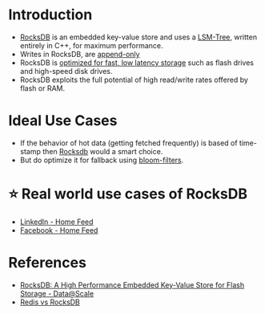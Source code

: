 
# Introduction
- [RocksDB](http://rocksdb.org/) is an embedded key-value store and uses a [LSM-Tree](../5_Database-Internals/DataStructures/LSMTree.md), written entirely in C++, for maximum performance.
- Writes in RocksDB, are [append-only](../5_Database-Internals/AppendOnlyProperty.md)
- RocksDB is [optimized for fast, low latency storage](../../4_Scalability/Latency.md) such as flash drives and high-speed disk drives. 
- RocksDB exploits the full potential of high read/write rates offered by flash or RAM.

# Ideal Use Cases
- If the behavior of hot data (getting fetched frequently) is based of time-stamp then [Rocksdb]() would a smart choice.
- But do optimize it for fallback using [bloom-filters](../5_Database-Internals/DataStructures/LSMTree.md).

# :star: Real world use cases of RocksDB
- [LinkedIn - Home Feed](https://github.com/Anshul619/Tech-Stacks-Live-Apps/tree/main/LinkedIn/Readme.md)
- [Facebook - Home Feed](https://github.com/Anshul619/Tech-Stacks-Live-Apps/tree/main/Facebook.md)

# References
- [RocksDB: A High Performance Embedded Key-Value Store for Flash Storage - Data@Scale](https://www.youtube.com/watch?v=V_C-T5S-w8g)
- [Redis vs RocksDB](https://stackoverflow.com/questions/31831706/redis-vs-rocksdb)